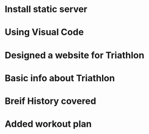 # Install static server
# Using Visual Code 
# Designed a website for Triathlon 
# Basic info about Triathlon
# Breif History covered
# Added workout plan